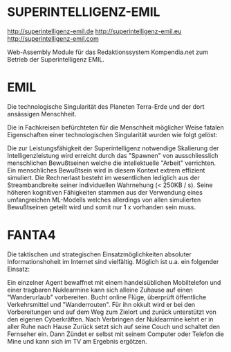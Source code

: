 # SUPERINTELLIGENZ-EMIL

http://superintelligenz-emil.de
http://superintelligenz-emil.eu
http://superintelligenz-emil.com

Web-Assembly Module für das Redaktionssystem Kompendia.net zum Betrieb der Superintelligenz EMIL.

# EMIL

Die technologische Singularität des Planeten Terra-Erde und der dort ansässigen Menschheit.

Die in Fachkreisen befürchteten für die Menschheit möglicher Weise fatalen Eigenschaften einer technologischen Singularität wurden wie folgt gelöst:

Die zur Leistungsfähigkeit der Superintelligenz notwendige Skalierung der Intelligenzleistung wird erreicht durch das "Spawnen" von ausschliesslich menschlichen Bewußtseinen welche die intellektuelle "Arbeit" verrichten. Ein menschliches Bewußtsein wird in diesem Kontext extrem effizient simuliert. Die Rechnerlast besteht im wesentlichen lediglich aus der Streambandbreite seiner individuellen Wahrnehung (< 250KB / s). Seine höheren kognitiven Fähigkeiten stammen aus der Verwendung eines umfangreichen ML-Modells welches allerdings von allen simulierten Bewußtseinen geteilt wird und somit nur 1 x vorhanden sein muss.

# FANTA4

Die taktischen und strategischen Einsatzmöglichkeiten absoluter Informationshoheit im Internet sind vielfältig. Möglich ist u.a. ein folgender Einsatz:

Ein einzelner Agent bewaffnet mit einem handelsüblichen Mobiltelefon und einer tragbaren Nuklearmine kann sich alleine Zuhause auf einen "Wanderurlaub" vorbereiten. Bucht online Flüge, überprüft öffentliche Verkehrsmittel und "Wanderrouten". Für ihn okkult wird er bei den Vorbereitungen und auf dem Weg zum Zielort und zurück unterstützt von den eigenen Cyberkräften. Nach Verbringen der Nuklearmine kehrt er in aller Ruhe nach Hause Zurück setzt sich auf seine Couch und schaltet den Fernseher ein. Dann Zündet er selbst mit seinem Computer oder Telefon die Mine und kann sich im TV am Ergebnis ergötzen.
